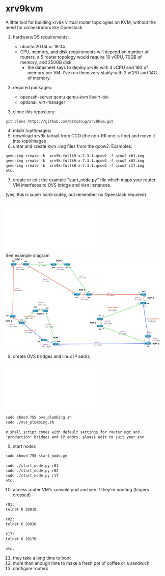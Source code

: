 # xrv9kvm
A little tool for building xrv9k virtual router topologies on KVM, without the need for orchestrators like Openstack

1. hardware/OS requirements: 
    * ubuntu 20.04 or 18.04
    * CPU, memory, and disk requirements will depend on number of routers.  a 5 router topology would require 10 vCPU, 70GB of memory, and 250GB disk
      * the datasheet says to deploy xrv9k with 4 vCPU and 16G of memory per VM.  I've run them very stably with 2 vCPU and 14G of memory.

2. required packages:
    * openssh-server qemu qemu-kvm libvirt-bin
    * optional: virt-manager

3. clone this repository:
```
git clone https://github.com/brmcdoug/xrv9kvm.git
```

4. mkdir /opt/images/
5. download xrv9k tarball from CCO (the non-RR one is fine) and move it into /opt/images
6. untar and create kvm .img files from the qcow2.  Examples:
```
qemu-img create -b  xrv9k-fullk9-x-7.3.1.qcow2 -f qcow2 r01.img
qemu-img create -b  xrv9k-fullk9-x-7.3.1.qcow2 -f qcow2 r02.img
qemu-img create -b  xrv9k-fullk9-x-7.3.1.qcow2 -f qcow2 r17.img
etc.
```
7. create or edit the example "start_node.py" file which maps your router VM interfaces to OVS bridge and vlan instances. 

(yes, this is super hard-codey, but remember no Openstack required)

![Start_Node](start_node.py)

See example diagram
![Diagram](xrv9kvm_topology.png "diagram")

9. create OVS bridges and linux IP addrs
 
![ovs_plumbing](ovs_plumbing.sh)
```
sudo chmod 755 ovs_plumbing.sh 
sudo ./ovs_plumbing.sh

# shell script comes with default settings for router mgt and "production" bridges and IP addrs. please edit to suit your env

```
9. start nodes

```
sudo chmod 755 start_node.py

sudo ./start_node.py r01
sudo ./start_node.py r02
sudo ./start_node.py r17
etc.
```
10. access router VM's console port and see if they're booting (fingers crossed)

```
r01:
telnet 0 20010

r02:
telnet 0 20020

r17:
telnet 0 20170

etc.
```

11. they take a long time to boot
12. more than enough time to make a fresh pot of coffee or a sandwich
13. configure routers

